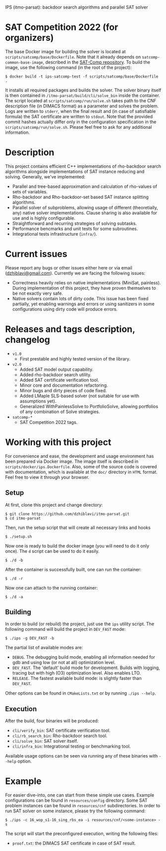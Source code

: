 IPS (itmo-parsat): backdoor search algorithms and parallel SAT solver

# SAT Competition 2022 (for organizers)
The base Docker image for building the solver is located at `scripts/satcomp/base/Dockerfile`.
Note that it already depends on `satcomp-common-base-image`, described in 
the [SAT-Comp repository](https://github.com/aws-samples/aws-batch-comp-infrastructure-sample).
To build the image, use the following command (in the root of the project):
```console
$ docker build -t ips-satcomp-test -f scripts/satcomp/base/Dockerfile .
```
It installs all required packages and builds the solver.
The solver binary itself is then contained in `/itmo-parsat/build/cli/solve_bin` inside
the container. The script located at `scripts/satcomp/run/solve.sh` takes path to the
CNF description file (in DIMACS format) as a parameter and solves the problem. Logs are written
to `stderr`, when the final result and (in case of satisfiable formula) the SAT certificate are
written to `stdout`. Note that the provided commit hashes actually differ only in the configuration
specification in the `scripts/satcomp/run/solve.sh`. Please feel free to ask for any additional information.

# Description
This project contains efficient C++ implementations of rho-backdoor search algorithms
alongside implementations of SAT instance reducing and solving. Generally, we've implemented:
* Parallel and tree-based approximation and calculation of rho-values of sets of variables.
* Rho-backdoor and Rho-backdoor-set based SAT instance splitting algorithms.
* Parallel solver of subproblems, allowing usage of different (theoretially, any) native
  solver implementations. Clause sharing is also available for use and is highly configurable.
* Straightforward and recurring strategies of solving subtasks.
* Performance bencmarks and unit tests for some subroutines.
* Integrational tests infrastructure (`infra/`).

# Current issues
Please report any bugs or other issues either here or via email (dzhiblavi@gmail.com).
Currently we are facing the following issues:
* Correctness heavily relies on native implementations (MiniSat, painless). During
  implementation of this project, they have proven themselves to be not exactly very safe.
* Native solvers contain lots of dirty code. This issue has been fixed partially,
  yet enabling warnings and errors or using sanitizers in some configurations using dirty code
  will produce errors.

# Releases and tags description, changelog
* `v1.0`
  - First prestable and highly tested version of the library.
* `v2.0`
  - Added SAT model output capability.
  - Added rho-backdoor search utility.
  - Added SAT certificate verification tool.
  - Minor core and documentation refactoring.
  - Minor bugs and dirty pieces of code fixed.
  - Added LMaple SLS-based solver (not suitable for use with assumptions yet).
  - Generalized WithPainlessSolve to PortfolioSolve, allowing portfolios of any combination of Solve strategies.
* `satcomp-*`
  - SAT Competition 2022 tags.

# Working with this project
For convenience and ease, the development and usage environment has been prepared via Docker
image. The image itself is described in `scripts/docker/ips.Dockerfile`. Also, some of the
source code is covered with documentation, which is available at the `doc/` directory in
`HTML` format. Feel free to view it through your browser.

## Setup
At first, clone this project and change directory:
```console
$ git clone https://github.com/dzhiblavi/itmo-parsat.git
$ cd itmo-parsat
```

Then, run the setup script that will create all necessary links and hooks
```console
$ ./setup.sh
```

Now one is ready to build the docker image (you will need to do it only once).
The `d` script can be used to do it easily.
```console
$ ./d -b
```

After the container is successfully built, one can run the container:
```console
$ ./d -r
```

Now one can attach to the running container:
```console
$ ./d -a
```

## Building
In order to build (or rebuild) the project, just use the `ips` utility script. The
following command will build the project in `DEV_FAST` mode:
```console
$ ./ips -g DEV_FAST -b
```

The partial list of available modes are:
* `DEBUG`. The debugging build mode, enabling all information needed for gdb and using
  low (or not at all) optimization level.
* `DEV_FAST`. The 'default' build mode for development. Builds with logging, tracing but with
  high (O3) optimization level. Also enables LTO.
* `RELEASE`. The fastest available build mode: is slightly faster than `DEV_FAST`.

Other options can be found in `CMakeLists.txt` or by running `./ips --help`.

## Execution
After the build, four binaries will be produced:
* `cli/verify_bin`: SAT certificate verification tool.
* `cli/rb_search_bin`: Rho-backdoor search tool.
* `cli/solve_bin`: SAT solver itself.
* `cli/infra_bin`: Integrational testing or benchmarking tool.

Available usage options can be seen via running any of these binaries with `--help` option.

# Example
For easier dive-into, one can start from these simple use cases. Example configurations
can be found in `resources/config` directory. Some SAT problem instances can be found
in `resources/cnf` subdirectories. In order to run SAT solver on some instance, please
try the following command:
```console
$ ./ips -c 16_wop_s1-16_sing_rbs_ea -i resources/cnf/<some-instance> -s
```

The script will start the preconfigured execution, writing the following files:
* `proof.txt`: the DIMACS SAT certificate in case of SAT result.

